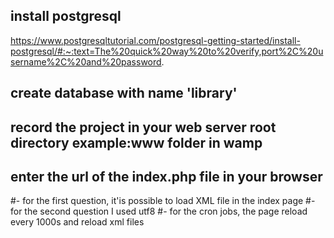 
##	install postgresql 
https://www.postgresqltutorial.com/postgresql-getting-started/install-postgresql/#:~:text=The%20quick%20way%20to%20verify,port%2C%20username%2C%20and%20password.
##	create database with name 'library'
##	record the project in your web server root directory example:www folder in wamp
##	enter the url of the index.php file in your browser

#- for the first question, it'is possible to load XML file in the index page
#- for the second question I used utf8 
#- for the cron jobs, the page reload every 1000s and reload xml files
